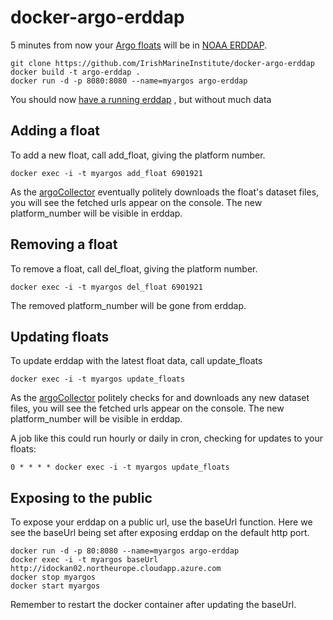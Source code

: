# docker-argo-erddap

5 minutes from now your [Argo floats](http://www.argo.ucsd.edu/) will be in [NOAA ERDDAP](https://coastwatch.pfeg.noaa.gov/erddap/).

    git clone https://github.com/IrishMarineInstitute/docker-argo-erddap
    docker build -t argo-erddap .
    docker run -d -p 8080:8080 --name=myargos argo-erddap

You should now [have a running erddap](http://localhost:8080/erddap/index.html) , but without much data

## Adding a float

To add a new float, call add_float, giving the platform number.

    docker exec -i -t myargos add_float 6901921

As the [argoCollector](https://github.com/IrishMarineInstitute/argoCollector) eventually politely downloads the float's dataset files, you will see the fetched urls appear on the console. The new platform_number will be visible in erddap.

## Removing a float

To remove a float, call del_float, giving the platform number.

    docker exec -i -t myargos del_float 6901921

The removed platform_number will be gone from erddap.

## Updating floats

To update erddap with the latest float data, call update_floats

    docker exec -i -t myargos update_floats

As the [argoCollector](https://github.com/IrishMarineInstitute/argoCollector) politely checks for and downloads any new dataset files, you will see the fetched urls appear on the console. The new platform_number will be visible in erddap.

A job like this could run hourly or daily in cron, checking for updates to your floats:

    0 * * * * docker exec -i -t myargos update_floats


## Exposing to the public

To expose your erddap on a public url, use the baseUrl function. Here we see the baseUrl being set after exposing erddap on the default http port.

    docker run -d -p 80:8080 --name=myargos argo-erddap
    docker exec -i -t myargos baseUrl http://idockan02.northeurope.cloudapp.azure.com
    docker stop myargos
    docker start myargos

Remember to restart the docker container after updating the baseUrl.
